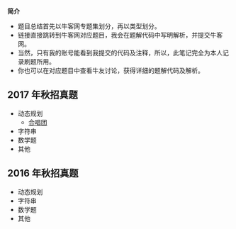 **简介**
* 题目总结首先以牛客网专题集划分，再以类型划分。
* 链接直接跳转到牛客网对应题目，我会在题解代码中写明解析，并提交牛客网。
* 当然，只有我的账号能看到我提交的代码及注释，所以，此笔记完全为本人记录刷题所用。
* 你也可以在对应题目中查看牛友讨论，获得详细的题解代码及解析。
## 2017 年秋招真题
* 动态规划
  * [合唱团](https://www.nowcoder.com/practice/661c49118ca241909add3a11c96408c8?tpId=85&tqId=29830&tPage=1&rp=1&ru=/ta/2017test&qru=/ta/2017test/question-ranking)
* 字符串
* 数学题
* 其他
## 2016 年秋招真题
* 动态规划
* 字符串
* 数学题
* 其他

